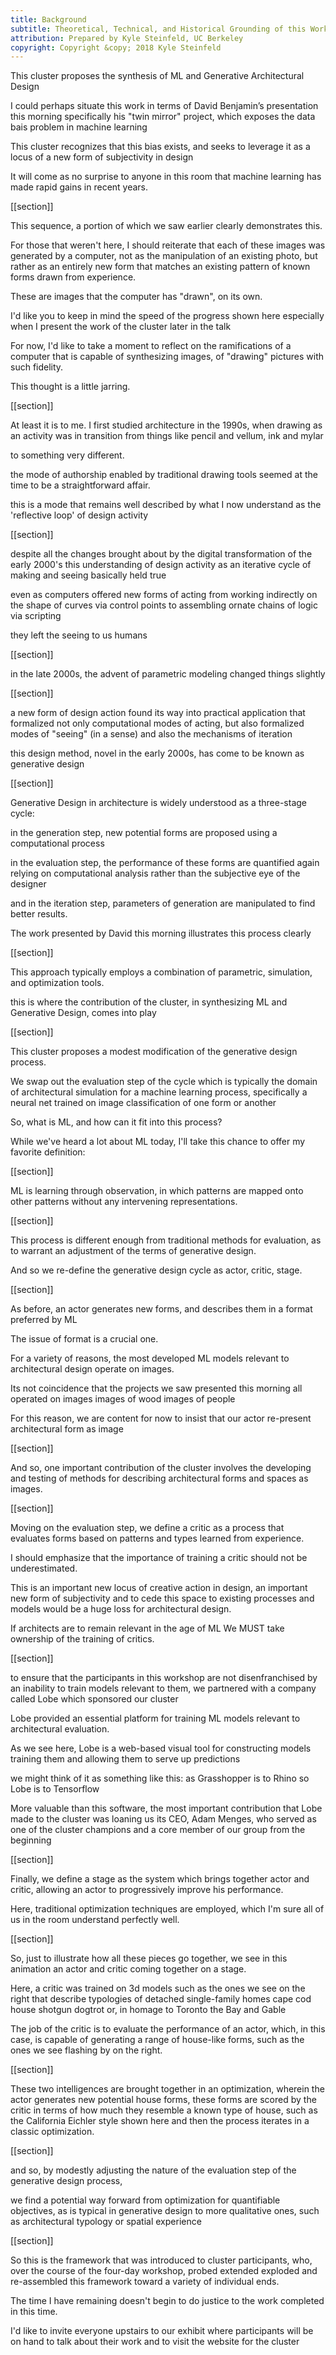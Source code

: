 ```yaml
---
title: Background
subtitle: Theoretical, Technical, and Historical Grounding of this Work
attribution: Prepared by Kyle Steinfeld, UC Berkeley
copyright: Copyright &copy; 2018 Kyle Steinfeld
---
```


This cluster proposes the synthesis of 
ML and Generative Architectural Design

I could perhaps situate this work 
in terms of David Benjamin’s presentation this morning
specifically his "twin mirror" project,
which exposes the data bais problem in machine learning

This cluster recognizes that this bias exists,
and seeks to leverage it 
as a locus of a new form of subjectivity in design

It will come as no surprise 
to anyone in this room 
that machine learning has made 
rapid gains in recent years. 

[[section]]

This sequence, 
a portion of which we saw earlier
clearly demonstrates this.

For those that weren't here,
I should reiterate that 
each of these images was generated by a computer, 
not as the manipulation of an existing photo, 
but rather as an entirely new form 
that matches an existing pattern of known forms
drawn from experience.

These are images that the computer has "drawn", on its own.

I'd like you to keep in mind
the speed of the progress shown here 
especially when I present the work of the cluster 
later in the talk

For now, I'd like to take a moment to reflect on 
the ramifications of a computer 
that is capable of synthesizing images,
of "drawing" pictures 
with such fidelity.

This thought is a little jarring.

[[section]]

At least it is to me.
I first studied architecture in the 1990s,
when drawing as an activity was in transition 
from things like 
pencil and vellum, 
ink and mylar 

to something very different. 

the mode of authorship 
enabled by traditional drawing tools 
seemed at the time 
to be a straightforward affair.

this is a mode that remains well described 
by what I now understand as 
the 'reflective loop' of design activity


[[section]]

despite all the changes 
brought about by the digital transformation 
of the early 2000's
this understanding of design activity 
as an iterative cycle of making and seeing
basically held true

even as computers offered new forms of acting
from working indirectly on the shape of curves via control points
to assembling ornate chains of logic via scripting

they left the seeing to us humans


[[section]]

in the late 2000s,
the advent of parametric modeling 
changed things slightly


[[section]]


a new form of design action 
found its way into practical application
that formalized not only computational modes of acting,
but also formalized modes of "seeing" (in a sense)
and also the mechanisms of iteration

this design method, novel in the early 2000s, 
has come to be known as generative design

[[section]]

Generative Design in architecture 
is widely understood as a three-stage cycle:

in the generation step, 
new potential forms are proposed 
using a computational process

in the evaluation step,
the performance of these forms are quantified
again relying on computational analysis 
rather than the subjective eye of the designer

and in the iteration step, 
parameters of generation are manipulated 
to find better results.

The work presented by David this morning 
illustrates this process clearly


[[section]]

This approach typically employs 
a combination of 
parametric, 
simulation, and 
optimization tools.

this is where the contribution of the cluster,
in synthesizing ML and Generative Design, 
comes into play


[[section]]

This cluster proposes a modest modification
of the generative design process.

We swap out the evaluation step of the cycle
which is typically the domain of architectural simulation 
for a machine learning process,
specifically a neural net trained on image classification
of one form or another

So, what is ML, and how can it fit into this process?

While we've heard a lot about ML today,
I'll take this chance to offer my favorite definition:


[[section]]

ML is learning through observation,
in which patterns are mapped onto other patterns
without any intervening representations.


[[section]]


This process is different enough 
from traditional methods for evaluation,
as to warrant an adjustment of 
the terms of generative design.

And so we re-define the generative design cycle as 
actor, critic, stage.


[[section]]

As before, 
an actor generates new forms, 
and describes them in a format preferred by ML

The issue of format is a crucial one.

For a variety of reasons,
the most developed ML models 
relevant to architectural design
operate on images.

Its not coincidence that the projects we saw presented this morning
all operated on images
images of wood
images of people

For this reason,
we are content for now 
to insist that our actor
re-present architectural form as image



[[section]]

And so,
one important contribution of the cluster 
involves the developing and testing 
of methods for describing architectural forms and spaces 
as images.



[[section]]

Moving on the evaluation step,
we define a critic as a process that evaluates forms 
based on patterns and types learned from experience.

I should emphasize that the importance of training a critic 
should not be underestimated.

This is an important new locus of creative action in design,
an important new form of subjectivity
and to cede this space to existing processes and models
would be a huge loss for architectural design.

If architects are to remain relevant in the age of ML
We MUST take ownership of the training of critics.



[[section]]


to ensure that the participants in this workshop 
are not disenfranchised 
by an inability to train models 
relevant to them, 
we partnered with a company called Lobe
which sponsored our cluster

Lobe provided an essential platform 
for training ML models 
relevant to architectural evaluation. 

As we see here,
Lobe is a web-based visual tool for 
constructing models
training them
and allowing them to serve up predictions

we might think of it as something like this:
as Grasshopper is to Rhino
so Lobe is to Tensorflow

More valuable than this software, 
the most important contribution that Lobe made to the cluster 
was loaning us its CEO, Adam Menges, 
who served as one of the cluster champions
and a core member of our group from the beginning



[[section]]

Finally, we define a stage 
as the system which brings together actor and critic, 
allowing an actor to progressively improve his performance.

Here, traditional optimization techniques are employed, 
which I'm sure all of us in the room understand perfectly well.


[[section]]

So, just to illustrate
how all these pieces go together,
we see in this animation an actor and critic 
coming together on a stage.

Here, a critic was trained on 3d models
such as the ones we see on the right
that describe typologies of detached single-family homes
cape cod house
shotgun
dogtrot
or, in homage to Toronto the Bay and Gable

The job of the critic 
is to evaluate the performance of an actor, 
which, in this case, is capable of generating a range of house-like forms, 
such as the ones we see flashing by on the right.



[[section]]


These two intelligences 
are brought together in an optimization, 
wherein the actor generates new potential house forms, 
these forms are scored by the critic 
in terms of how much they resemble a known type of house, 
such as the California Eichler style shown here
and then the process iterates in a classic optimization.


[[section]]

and so,
by modestly adjusting 
the nature of the evaluation step 
of the generative design process,

we find a potential way forward 
from optimization for quantifiable objectives, 
as is typical in generative design
to more qualitative ones, 
such as architectural typology or spatial experience

    

[[section]]

So this is the framework 
that was introduced to cluster participants,
who, over the course of the four-day workshop, 
probed
extended
exploded and re-assembled 
this framework toward a variety of individual ends.

The time I have remaining 
doesn't begin to do justice 
to the work completed in this time.

I'd like to invite everyone upstairs to our exhibit 
where participants will be on hand to talk about their work
and to visit the website for the cluster


